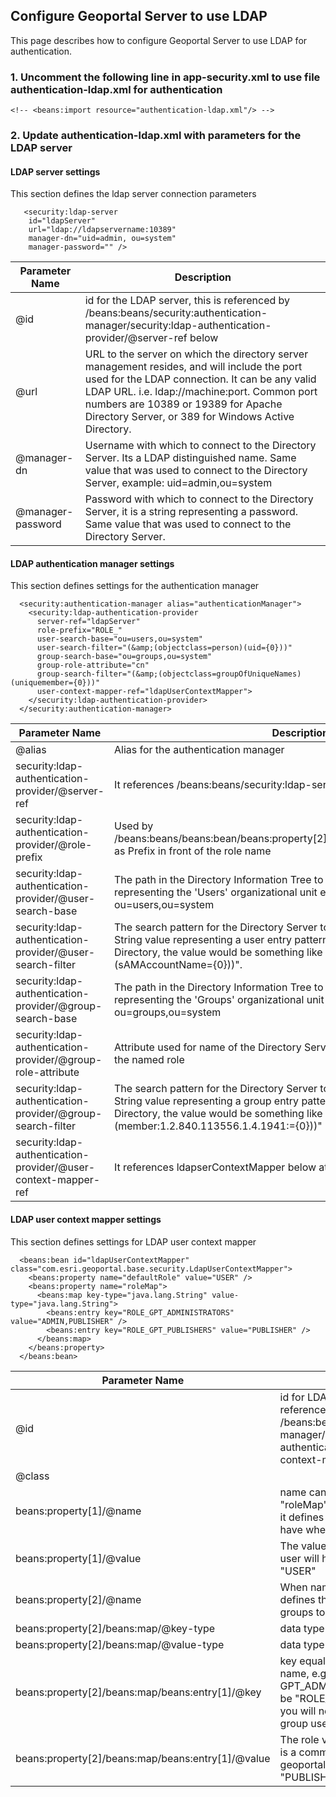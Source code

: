## Configure Geoportal Server to use LDAP

This page describes how to configure Geoportal Server to use LDAP for authentication.

### 1. Uncomment the following line in app-security.xml to use file authentication-ldap.xml for authentication
```
<!-- <beans:import resource="authentication-ldap.xml"/> -->
```
    
### 2. Update authentication-ldap.xml with parameters for the LDAP server

#### LDAP server settings
This section defines the ldap server connection parameters  
```  
   <security:ldap-server 
    id="ldapServer"  
    url="ldap://ldapservername:10389"
    manager-dn="uid=admin, ou=system" 
    manager-password="" />
```    
    
Parameter Name | Description
-------------- | ------------
@id | id for the LDAP server, this is referenced by /beans:beans/security:authentication-manager/security:ldap-authentication-provider/@server-ref below
@url | URL to the server on which the directory server management resides, and will include the port used for the LDAP connection. It can be any valid LDAP URL. i.e. ldap://machine:port. Common port numbers are 10389 or 19389 for Apache Directory Server, or 389 for Windows Active Directory. 
@manager-dn | Username with which to connect to the Directory Server. Its a LDAP distinguished name. Same value that was used to connect to the Directory Server, example: uid=admin,ou=system 
@manager-password | Password with which to connect to the Directory Server, it is a string representing a password. Same value that was used to connect to the Directory Server.

#### LDAP authentication manager settings
This section defines settings for the authentication manager  

```
  <security:authentication-manager alias="authenticationManager">
    <security:ldap-authentication-provider 
      server-ref="ldapServer"
      role-prefix="ROLE_"
      user-search-base="ou=users,ou=system" 
	  user-search-filter="(&amp;(objectclass=person)(uid={0}))" 
	  group-search-base="ou=groups,ou=system"
	  group-role-attribute="cn" 
	  group-search-filter="(&amp;(objectclass=groupOfUniqueNames)(uniquemember={0}))"
	  user-context-mapper-ref="ldapUserContextMapper">
    </security:ldap-authentication-provider>
  </security:authentication-manager>
```  

Parameter Name | Description
-------------- | ------------
@alias | Alias for the authentication manager
security:ldap-authentication-provider/@server-ref | It references /beans:beans/security:ldap-server/@id above
security:ldap-authentication-provider/@role-prefix | Used by /beans:beans/beans:bean/beans:property[2]/beans:map/beans:entry[1]/@key as Prefix in front of the role name
security:ldap-authentication-provider/@user-search-base | The path in the Directory Information Tree to search for users. LDAP DN representing the 'Users' organizational unit entry. Example: ou=users,ou=system 
security:ldap-authentication-provider/@user-search-filter |The search pattern for the Directory Server to use when looking for users. String value representing a user entry pattern. Leave as default, for Active Directory, the value would be something like "(&amp;(objectclass=person)(sAMAccountName={0}))".  
security:ldap-authentication-provider/@group-search-base |The path in the Directory Information Tree to search for groups. LDAP DN representing the 'Groups' organizational unit entry. Example: ou=groups,ou=system 
security:ldap-authentication-provider/@group-role-attribute | Attribute used for name of the Directory Server group that will be mapped to the named role
security:ldap-authentication-provider/@group-search-filter | The search pattern for the Directory Server to use when looking for groups. String value representing a group entry pattern. Leave as default, for Active Directory, the value would be something like "(&amp;(objectclass=group)(member:1.2.840.113556.1.4.1941:={0}))"  
security:ldap-authentication-provider/@user-context-mapper-ref | It references ldapserContextMapper below at /beans:beans/beans:bean/@id

#### LDAP user context mapper settings
This section defines settings for LDAP user context mapper 

```
  <beans:bean id="ldapUserContextMapper" class="com.esri.geoportal.base.security.LdapUserContextMapper">
    <beans:property name="defaultRole" value="USER" />
    <beans:property name="roleMap">
      <beans:map key-type="java.lang.String" value-type="java.lang.String">
        <beans:entry key="ROLE_GPT_ADMINISTRATORS" value="ADMIN,PUBLISHER" />
        <beans:entry key="ROLE_GPT_PUBLISHERS" value="PUBLISHER" />
      </beans:map>
    </beans:property>
  </beans:bean>
```  
Parameter Name | Description
-------------- | ------------
@id | id for LDAP user context mapper, referenced by  /beans:beans/security:authentication-manager/security:ldap-authentication-provider/@user-context-mapper-ref above
@class | 
beans:property[1]/@name | name can be "defaultRole" or "roleMap", when name is defaultRole, it defines the default role the user will have when login to geportal
beans:property[1]/@value | The value defines the default role the user will have, which is usually "USER" 
beans:property[2]/@name | When name is "roleMap", the section defines the role mapping from LDAP groups to Geoportal 2.x roles 
beans:property[2]/beans:map/@key-type | data type for key-type
beans:property[2]/beans:map/@value-type | data type for value-type
beans:property[2]/beans:map/beans:entry[1]/@key |  key equal to role-prefix + ldap group name, e.g. for LDAP group named GPT_ADMINISTRATORS the key would be "ROLE_GPT_ADMINISTRATORS", you will need an entry for each LDAP group used by geoportal.
beans:property[2]/beans:map/beans:entry[1]/@value | The role value for the LDAP groups, it is a comma separated list of roles in geoportal 2, it can be "ADMIN", "PUBLISHER, "USER".